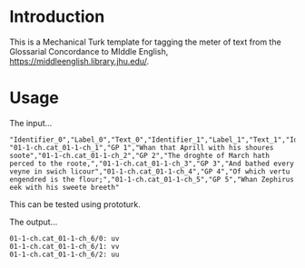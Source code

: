 # Introduction

This is a Mechanical Turk template for tagging the meter of text from the Glossarial Concordance to MIddle English,
https://middleenglish.library.jhu.edu/.

# Usage

The input...


```
"Identifier_0","Label_0","Text_0","Identifier_1","Label_1","Text_1","Identifier_2","Label_2","Text_2","Identifier_3","Label_3","Text_3","Identifier_4","Label_4","Text_4",
"01-1-ch.cat_01-1-ch_1","GP 1","Whan that Aprill with his shoures soote","01-1-ch.cat_01-1-ch_2","GP 2","The droghte of March hath perced to the roote,","01-1-ch.cat_01-1-ch_3","GP 3","And bathed every veyne in swich licour","01-1-ch.cat_01-1-ch_4","GP 4","Of which vertu engendred is the flour;","01-1-ch.cat_01-1-ch_5","GP 5","Whan Zephirus eek with his sweete breeth"
```


This can be tested using prototurk.


The output...

```
01-1-ch.cat_01-1-ch_6/0: uv
01-1-ch.cat_01-1-ch_6/1: vv
01-1-ch.cat_01-1-ch_6/2: uu
```